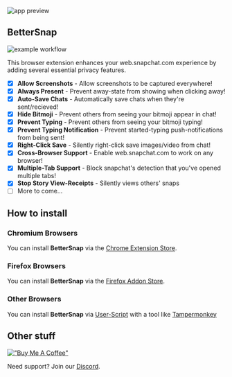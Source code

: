 ![app preview](https://github.com/dclstn/better-snapchat/assets/43322006/6547f17d-0429-4baa-8854-eda1dde2cd0c)

## BetterSnap

![example workflow](https://github.com/dclstn/better-snapchat/actions/workflows/node.js.yml/badge.svg)

This browser extension enhances your web.snapchat.com experience by adding several essential privacy features.

- [x] **Allow Screenshots** - Allow screenshots to be captured everywhere!
- [x] **Always Present** - Prevent away-state from showing when clicking away!
- [x] **Auto-Save Chats** - Automatically save chats when they're sent/recieved!
- [x] **Hide Bitmoji** - Prevent others from seeing your bitmoji appear in chat!
- [x] **Prevent Typing** - Prevent others from seeing your bitmoji typing!
- [x] **Prevent Typing Notification** - Prevent started-typing push-notifications from being sent!
- [x] **Right-Click Save** - Silently right-click save images/video from chat!
- [x] **Cross-Browser Support** - Enable web.snapchat.com to work on any browser!
- [x] **Multiple-Tab Support** - Block snapchat's detection that you've opened multiple tabs!
- [x] **Stop Story View-Receipts** - Silently views others' snaps
- [ ] More to come...

## How to install

### Chromium Browsers

You can install **BetterSnap** via the [Chrome Extension Store](https://chrome.google.com/webstore/detail/better-snapchat/bomphfefmmkghdkkpjdafehnmfpifook).

### Firefox Browsers

You can install **BetterSnap** via the [Firefox Addon Store](https://addons.mozilla.org/firefox/addon/better-snapchat/).

### Other Browsers

You can install **BetterSnap** via [User-Script](https://better-snapchat.vasp.dev/build/userscript.js) with a tool like [Tampermonkey](https://www.tampermonkey.net/)

## Other stuff

[!["Buy Me A Coffee"](https://www.buymeacoffee.com/assets/img/custom_images/orange_img.png)](https://www.buymeacoffee.com/dclstn)

Need support? Join our [Discord](https://discord.gg/hpmjAJZR3H).
